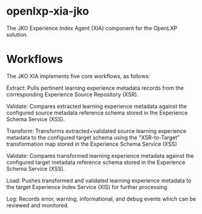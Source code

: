 # openlxp-xia-jko
The JKO Experience Index Agent (XIA) component for the OpenLXP solution.

# Workflows
The JKO XIA implements five core workflows, as follows:

Extract: Pulls pertinent learning experience metadata records from the corresponding Experience Source Repository (XSR).

Validate: Compares extracted learning experience metadata against the configured source metadata reference schema stored in the Experience Schema Service (XSS).

Transform: Transforms extracted+validated source learning experience metadata to the configured target schema using the "XSR-to-Target" transformation map stored in the Experience Schema Service (XSS)

Validate: Compares transformed learning experience metadata against the configured target metadata reference schema stored in the Experience Schema Service (XSS).

Load: Pushes transformed and validated learning experience metadata to the target Experience Index Service (XIS) for further processing.

Log: Records error, warning, informational, and debug events which can be reviewed and monitored.
